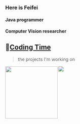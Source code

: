 
### Here is Feifei
#### Java programmer
#### Computer Vision researcher
<!--
**FlyuZ/FlyuZ** is a ✨ _special_ ✨ repository because its `README.md` (this file) appears on your GitHub profile.

Here are some ideas to get you started:

- 🔭 I’m currently working on ...
- 🌱 I’m currently learning ...
- 👯 I’m looking to collaborate on ...
- 🤔 I’m looking for help with ...
- 💬 Ask me about ...
- 📫 How to reach me: ...
- 😄 Pronouns: ...
- ⚡ Fun fact: ...
-->




## 🌠[Coding Time](https://github.com/FlyuZ)
> the projects I'm working on

<div>
    <img height="165" align="left" src="https://github-readme-stats.vercel.app/api?username=FlyuZ&theme=calm&show_icons=true" />
    <img src="https://github-readme-stats.vercel.app/api/top-langs/?username=FlyuZ&hide=html,css&theme=calm&langs_count=6&layout=compact" />
</div>

<!-- <a href="https://github.com/anuraghazra/github-readme-stats">
  <img align="center" src="https://github-readme-stats.vercel.app/api?username=FlyuZ" />
</a>
<a href="https://github.com/anuraghazra/github-readme-stats">
  <img align="center" src="https://github-readme-stats.vercel.app/api/top-langs/?username=FlyuZ&hide=CSS" />
</a> -->
